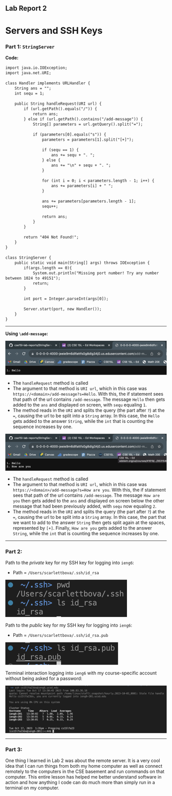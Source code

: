 ## Lab Report 2
# Servers and SSH Keys

### Part 1: `StringServer`

**Code:**

```
import java.io.IOException;
import java.net.URI;

class Handler implements URLHandler {
    String ans = "";
    int sequ = 1;

    public String handleRequest(URI url) {
        if (url.getPath().equals("/")) {
            return ans;
        } else if (url.getPath().contains("/add-message")) {
            String[] parameters = url.getQuery().split("=");

            if (parameters[0].equals("s")) {
                parameters = parameters[1].split("[+]");

                if (sequ == 1) {
                    ans += sequ + ". ";
                } else {
                    ans += "\n" + sequ + ". ";
                }

                for (int i = 0; i < parameters.length - 1; i++) {
                    ans += parameters[i] + " ";
                }

                ans += parameters[parameters.length - 1];
                sequ++;        

                return ans;
            }
        }

        return "404 Not Found!";
    }
}

class StringServer {
    public static void main(String[] args) throws IOException {
        if(args.length == 0){
            System.out.println("Missing port number! Try any number between 1024 to 49151");
            return;
        }

        int port = Integer.parseInt(args[0]);

        Server.start(port, new Handler());
    }
}
```

---

**Using `\add-message`:**

![Image](StringServer_Hello.png)
* The `handleRequest` method is called
* The argument to that method is `URI url`, which in this case was `https://<domain>/add-message?s=Hello`. With this, the if statement sees that path of the url contains `/add-message`. The message `Hello` then gets added to the `ans` and displayed on screen, with `sequ` equaling `1`.
* The method reads in the `URI` and splits the query (the part after `?`) at the `=`, causing the url to be split into a `String` array. In this case, the `Hello` gets added to the answer `String`, while the `int` that is counting the sequence increases by one.


![Image](StringServer_HowAreYou.png)
* The `handleRequest` method is called
* The argument to that method is `URI url`, which in this case was `https://<domain>/add-message?s=How are you`. With this, the if statement sees that path of the url contains `/add-message`. The message `How are you` then gets added to the `ans` and displayed on screen below the other message that had been previously added, with `sequ` now equaling `2`.
* The method reads in the `URI` and splits the query (the part after `?`) at the `=`, causing the url to be split into a `String` array. In this case, the part that we want to add to the answer `String` then gets split again at the spaces, represented by `[+]`. Finally, `How are you` gets added to the answer `String`, while the `int` that is counting the sequence increases by one.

---

### Part 2:

Path to the *private* key for my SSH key for logging into `ieng6`:
* Path = `/Users/scarlettbova/.ssh/id_rsa`

![Image](privatekey.png)


Path to the *public* key for my SSH key for logging into `ieng6`:
* Path = `/Users/scarlettbova/.ssh/id_rsa.pub`

![Image](publickey.png)


Terminal interaction logging into `ieng6` with my course-specific account without being asked for a password:

![Image](loginNoPW.png)

---

### Part 3:

One thing I learned in Lab 2 was about the remote server. It is a very cool idea that I can run things from both my home computer as well as connect remotely to the computers in the CSE basement and run commands on that computer. This entire lesson has helped me better understand software in action and how anything I code can do much more than simply run in a terminal on my computer.
